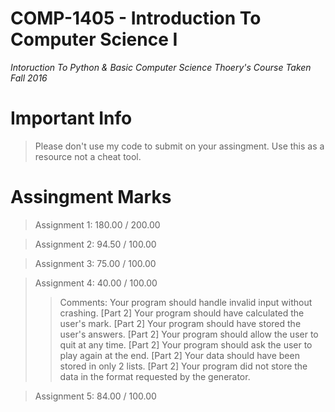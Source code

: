 # COMP-1405 - Introduction To Computer Science I

*Intoruction To Python & Basic Computer Science Thoery's*
*Course Taken Fall 2016*

# Important Info 

>Please don't use my code to submit on your assingment. Use this as a resource not a cheat tool.   

# Assingment Marks  

>Assignment 1: 180.00 / 200.00

>Assignment 2: 94.50 / 100.00

>Assignment 3: 75.00 / 100.00

>Assignment 4: 40.00 / 100.00
>> Comments: 
>>Your program should handle invalid input without crashing.
>>[Part 2] Your program should have calculated the user's mark.
>>[Part 2] Your program should have stored the user's answers.
>>[Part 2] Your program should allow the user to quit at any time.
>>[Part 2] Your program should ask the user to play again at the end.
>>[Part 2] Your data should have been stored in only 2 lists.
>>[Part 2] Your program did not store the data in the format requested by the generator.

>Assignment 5: 84.00 / 100.00